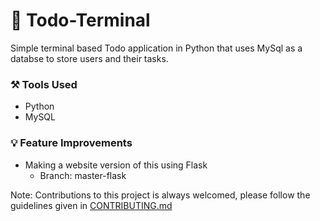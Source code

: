 # 📝 Todo-Terminal
Simple terminal based Todo application in Python that uses MySql as a databse to store users and their tasks.

### ⚒️ Tools Used
* Python
* MySQL

### 💡 Feature Improvements
* Making a website version of this using Flask
  - Branch: master-flask

Note: Contributions to this project is always welcomed, please follow the guidelines given in [CONTRIBUTING.md](https://github.com/arif599/Todo-Terminal/blob/master/CONTRIBUTING.md)
